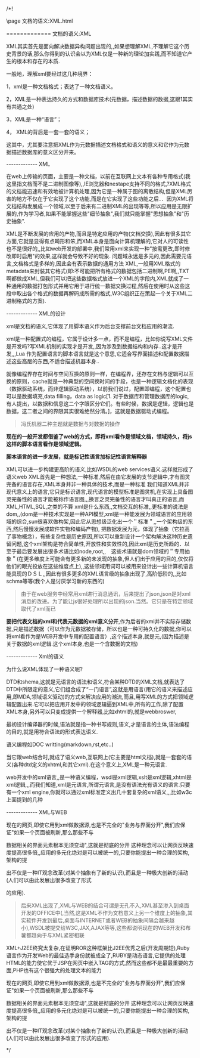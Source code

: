 ﻿/*!

\page 文档的语义:XML.html

============= 文档的语义:XML

XML其实首先是面向解决数据异构问题出现的,,如果想理解XML,不理解它这个历史背景的话,那么你得到的认识会以为XML仅是一种新的理论加实践,而不知道它产生的根本和存在的本质.

一般地，理解xml要经过这几种境界：

1，xml是一种文档格式；表达了一种文档语义。

2，XML是一种表达持久的方式和数据库技术(元数据，描述数据的数据,这跟1其实有共通之处)

3，XML是一种“语言”；

4， XML的背后是一套一套的语义；

这其中，尤其要注意把XML作为元数据描述文档格式和语义的意义和它作为元数据描述数据库的意义区分开来。





------------- XML


在web上传输的页面，主要是一种文档，以前在互联网上文本有各种专用格式(我这里指文档而不是二进制图像等),,IE浏览器和nestape支持不同的格式,?XML格式的文档能迅速和有效地被计算机处理,因为它是一种属于图的离散结构,但是XML厉害的地方不仅在于它实现了这个功能,而是在它实现了这些功能之后．．因为XML将文档结构发展成一个领域,以至于后来有二进制XML的出现等等,所以应用是无限扩展的,作为学习者,如果不能掌握这些"细节抽象",我们就只能掌握"思想抽象"和"历史抽象".

XML是不断发展的应用的产物,而且是特定应用的产物(文档交换),因此有很多其它方面,它就是显得有点畸形和笨,而XML本身是面向计算机理解的,它对人的可读性也不是很好的,,比如web开发的部署中,我们常用xml来实现一种"按需更改,即时修改即时启用"的效果,这样就会导致不好的现象. 问题域永远是多元的,因此需要元语言,文档格式是多样的,因此会有表示数据的通用方法 XML,一般用XML格式的metadata来封装其它格式(即:不可能把所有格式的数据包括二进制啊,PE啊,,TXT啊都做成XML,但我们可以把这些数据格式放进一个XML的字段内,XML就成了一种通用的数据打包形式并用它用于进行统一数据交换过程,然后在使用时从这些这段中取出各个格式的数据再解码成所需的格式,W3C组织正在策起一个关于XML二进制格式的方案).

------------- XML的设计


xml是文档的语义,它体现了用脚本语义作为后台支撑前台文档应用的潮流.

xml是一种配置式的编程，它属于设计多一点，而不是编程，比如你说写XML文件是开发吗?写XML机制的实现才是开发,,因为涉及到数据结构和内存..这才是开发,,,Lua 作为配置语言的脚本语言就是这个意思,它适合写界面描述和配置数据描述这些高层的东西,不适合描述机器本身..

就像编程界存在时间与空间互换的原则一样，在编程界，还存在文档与逻辑可以互换的原则，cache就是一种典型的空间换时间的手段，也是一种逻辑文档化的表现（数据驱动系统，而非逻辑驱动系统），以前我们说过，配置即编程，这个配置也可以是数据填充,data filling，data as logic[1. 对于数据库和管理数据库的logic,有人提出，以数据和信息这二个字眼区分它们。有些时候，数据是逻辑，逻辑也是数据，这二者之间的界限其实很难绝然分清。]，这就是数据驱动式编程。

>冯氏机器二种主题就是数据与对数据的操作

**现在的一般开发都借鉴了web的方式，即将xml看作是领域文档，领域持久，将js这样的脚本语言看作是领域逻辑。**

**脚本语言的进一步发展，就是标记性语言加标记性语言解释器**

XML可以进一步构建更高阶的语义,比如WSDL的web services语义.这样就形成了语义web XML首先是一种想法,一种标准,然后在由它发展的支节逻辑中,才有图灵完备的语言存在,XML本身并非一种具体的技术,而是一种标准 我们知道XML并非现代意义上的语言,它只是标识语言,现代语言的模型标准是图灵机,在实现上具备图灵完备性的语言才能被称作语言图,,,换言之灵完备性的语言才叫真正的语言,而XML,HTML,SQL,之类的不算 xml是什么东西,,文档交互的标准,,更标准的说法是dom,,(dom是一种技术实现是一种API模型,xml是一种能发展为领域语言的应用领域的综合,sun很喜欢做构架,因此它从思想级泛化出一个＂标准＂,,一个架构级的东西,然后慢慢发展成软件实物和编码产物), 把数据发展为元，体现了抽象（它拉高了事物概念），有些复杂性是历史原因,所以可以重新设计一个架构解决这种历史遗留问题,这个xml架构是符合简单性,开放性和实效性的,因此xml是历史所趋的．以至于最后要发展出很多术语比如node,root,,　这些术语就是dom领域的＂专用抽象＂(在更多维度上可能会有更多新的未发现的抽象,但人们出于应用的目的,仅仅将他们的眼光投放在这些维度点上),,这些领域用词可以被用来设计出一些计算机语言能具现的ＤＳＬ,,因此有很多更多的XML语言级的抽象出现了,高阶低阶的,,比如schma等等(我个人是讨厌学习新的东西的)

>由于在web服务中经常用xml进行消息通讯，后来提出了json,json是对xml消息的改进。为了能让js很好处理所以出现的json.当然。它只是在特定领域取代了xml而已

**要把代表文档的xml和代表元数据的xml意义分开**,作为后者的xml并不实际存储数据,只是描述数据（可以作为元数据被存储，所以也是一种可持久化的数据,你可以将xml看作为是WEB开发中专用的配置语言）,这个描述本身,就是元,(因为描述是关于数据的xml逻辑.这个xml本身,也是一个含数据的文档)

------------- Xml的语义


为什么说XML体现了一种语义呢?

DTD和shema,这就是元语言的语法和语义,符合某种DTD的XML文档,就表达了DTD中所限定的意义,它们组合成了“一门语言”,这就是用语言(用它的语义来描述应用,即MDA,领域语义驱动)的方式来解决应用的潮流,而且,用写XML的方式把领域逻辑配置出来.它可以把应用开发中的领域逻辑逼到XML中,所有的工作,除了配置XML本身,另外可以只变成提供一个解释器,比如xhtml的,就是webbroswer,

最初设计编译器的时候,语法就是指一种书写规则,语义,才是语言的主体,语法编程的目的,就是用符合语法的形式表达语义.

语义编程如DOC writting(markdown,rst,etc..)

当它跟web结合时,就成了语义web,互联网上(它主要是html文档),就是一套套的语义(各种dtd定义的xhtml,和其它xml).在这个意义上,XML是一种元语言.

web开发中的xml语言,,是一种语义编程，wsdl是xml逻辑,xslt是xml逻辑,xhtml是xml逻辑,,,而我们知道,xml是元语言,所谓元语言,是没有语法光有语义的语言.只要有一个xml engine,你就可以通过xml标准定义出几十套复杂的xml语义,,,比如w3c上面提到的几种

------------- XML与WEB


现在的网页,即使它用到xml做数据源,也是不完全的"业务与界面分开",我们应保证"如果一个页面被刷新,那么那些不与

数据相关的界面元素根本无须变动",这就是彻底的分开 这种理念可以让网页反映速度提高很多倍,,应用的多元化绝对是可以被统一的,只要你能提出一种合理的架构,架构的提

出不仅是一种IT观念改革(对某个抽象有了新的认识),而且是一种极大创新的活动(人们可以由此发展出很多改变了形式

的应用).

>后来XML出现了,XML与WEB的结合可谓是无孔不入,XML甚至渗入到桌面开发的OFFICE中(,当然,这是XML不作为文档意义上另一个维度上的抽象,其实软件开发到最后,桌面与INTERNET或者WEB的抽象间隔会越来越小),WSDL被提交给W3C,JAX,AJAX等等,这些都说明现在的WEB开发和布薯都趋向于与XML紧密相联

XML+J2EE终究太复杂,在证明ROR这种框架比J2EE优秀之后(开发周期短),Ruby语言作为开发Web的最佳选手身份就被成全了,RUBY是动态语言,它提供的处理HTML的能力使它优于JSP在网页中嵌入TAG的方式,然而这些都不是最最重要的方面,PHP也有这个很强大的处理文本的能力

现在的网页,即使它用到xml做数据源,也是不完全的"业务与界面分开",我们应保证"如果一个页面被刷新,那么那些不与

数据相关的界面元素根本无须变动",这就是彻底的分开 这种理念可以让网页反映速度提高很多倍,,应用的多元化绝对是可以被统一的,只要你能提出一种合理的架构,架构的提

出不仅是一种IT观念改革(对某个抽象有了新的认识),而且是一种极大创新的活动(人们可以由此发展出很多改变了形式的应用).

*/